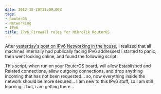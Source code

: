 ```yaml
---
date: 2012-12-20T11:09:06Z
tags:
- RouterOS
- Networking
- IPv6
title: IPv6 Firewall rules for MikroTik RouterOS
---
```


After [yesterday's post on IPv6 Networking in the house][1], I realized that all machines internally had publically facing IPv6 addresses! I started to panic, then went looking online, and found the following script:

<script src="https://gist.github.com/4344701.js"></script>

This script, when run on your RouterOS board, will allow Established and Related connections, allow outgoing connections, and drop anything incoming that has not been requested... so, now everything inside the network should be more secured... I am new to this IPv6 stuff, so I am still learning... but, i am getting there...

[1]:http://tiernanotoole.ie/2012/12/19/ipv6_%2B_mikrotik_%2B_linux_%2B_windows.html